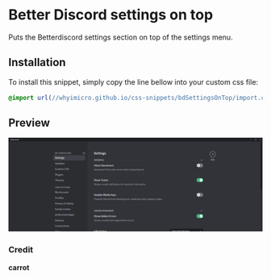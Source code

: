 # Better Discord settings on top
Puts the Betterdiscord settings section on top of the settings menu.
## Installation
To install this snippet, simply copy the line bellow into your custom css file:
```css
@import url(//whyimicro.github.io/css-snippets/bdSettingsOnTop/import.css);
```
## Preview
![image](https://raw.githubusercontent.com/WhyiMicro/css-snippets/main/_previews/bdSettingsOnTop.png)
### Credit
**carrot**
